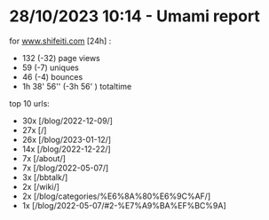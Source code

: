 # 28/10/2023 10:14 - Umami report
for www.shifeiti.com [24h] :

 - 132 (-32) page views
 - 59 (-7) uniques
 - 46 (-4) bounces
 - 1h 38' 56'' (-3h 56' ) totaltime


top 10 urls:
 - 30x [/blog/2022-12-09/]
 - 27x [/]
 - 26x [/blog/2023-01-12/]
 - 14x [/blog/2022-12-22/]
 - 7x [/about/]
 - 7x [/blog/2022-05-07/]
 - 3x [/bbtalk/]
 - 2x [/wiki/]
 - 2x [/blog/categories/%E6%8A%80%E6%9C%AF/]
 - 1x [/blog/2022-05-07/#2-%E7%A9%BA%EF%BC%9A]



